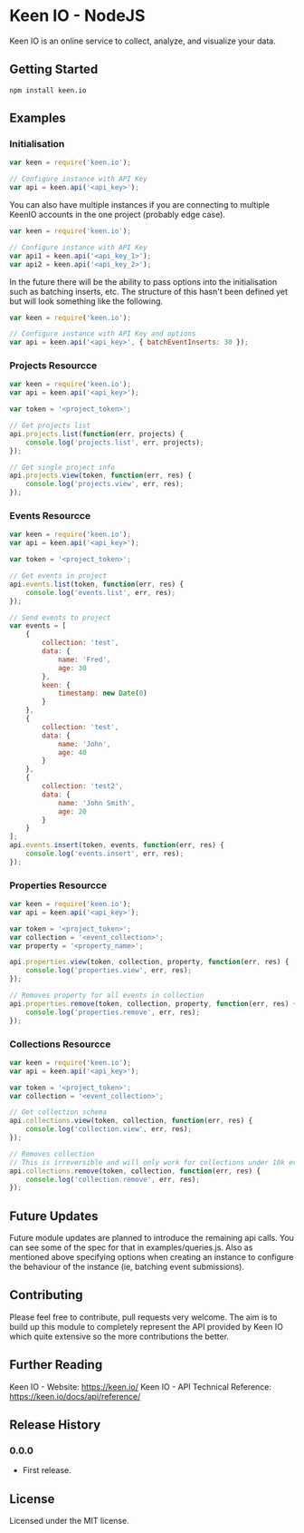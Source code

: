 # Keen IO - NodeJS

Keen IO is an online service to collect, analyze, and visualize your data.

## Getting Started

`npm install keen.io`

## Examples

### Initialisation

```javascript
var keen = require('keen.io');

// Configure instance with API Key
var api = keen.api('<api_key>');
```

You can also have multiple instances if you are connecting to multiple KeenIO accounts in the one project (probably edge case).

```javascript
var keen = require('keen.io');

// Configure instance with API Key
var api1 = keen.api('<api_key_1>');
var api2 = keen.api('<api_key_2>');
```

In the future there will be the ability to pass options into the initialisation such as batching inserts, etc. The structure of this hasn't been defined yet but will look something like the following.

```javascript
var keen = require('keen.io');

// Configure instance with API Key and options
var api = keen.api('<api_key>', { batchEventInserts: 30 });
```

### Projects Resourcce

```javascript
var keen = require('keen.io');
var api = keen.api('<api_key>');

var token = '<project_token>';

// Get projects list
api.projects.list(function(err, projects) {
	console.log('projects.list', err, projects);
});

// Get single project info
api.projects.view(token, function(err, res) {
	console.log('projects.view', err, res);
});
```

### Events Resourcce

```javascript
var keen = require('keen.io');
var api = keen.api('<api_key>');

var token = '<project_token>';

// Get events in project
api.events.list(token, function(err, res) {
	console.log('events.list', err, res);
});

// Send events to project
var events = [
	{
		collection: 'test',
		data: {
			name: 'Fred',
			age: 30
		},
		keen: {
			timestamp: new Date(0)
		}
	},
	{
		collection: 'test',
		data: {
			name: 'John',
			age: 40
		}
	},
	{
		collection: 'test2',
		data: {
			name: 'John Smith',
			age: 20
		}
	}
];
api.events.insert(token, events, function(err, res) {
	console.log('events.insert', err, res);
});
```

### Properties Resourcce

```javascript
var keen = require('keen.io');
var api = keen.api('<api_key>');

var token = '<project_token>';
var collection = '<event_collection>';
var property = '<property_name>';

api.properties.view(token, collection, property, function(err, res) {
	console.log('properties.view', err, res);
});

// Removes property for all events in collection
api.properties.remove(token, collection, property, function(err, res) {
	console.log('properties.remove', err, res);
});
```

### Collections Resourcce

```javascript
var keen = require('keen.io');
var api = keen.api('<api_key>');

var token = '<project_token>';
var collection = '<event_collection>';

// Get collection schema
api.collections.view(token, collection, function(err, res) {
	console.log('collection.view', err, res);
});

// Removes collection
// This is irreversible and will only work for collections under 10k events.
api.collections.remove(token, collection, function(err, res) {
	console.log('collection.remove', err, res);
});
```

## Future Updates

Future module updates are planned to introduce the remaining api calls. You can see some of the spec for that in examples/queries.js. Also as mentioned above specifying options when creating an instance to configure the behaviour of the instance (ie, batching event submissions).

## Contributing

Please feel free to contribute, pull requests very welcome. The aim is to build up this module to completely represent the API provided by Keen IO which quite extensive so the more contributions the better.

## Further Reading

Keen IO - Website: https://keen.io/
Keen IO - API Technical Reference: https://keen.io/docs/api/reference/

## Release History

### 0.0.0

- First release.

## License

Licensed under the MIT license.
